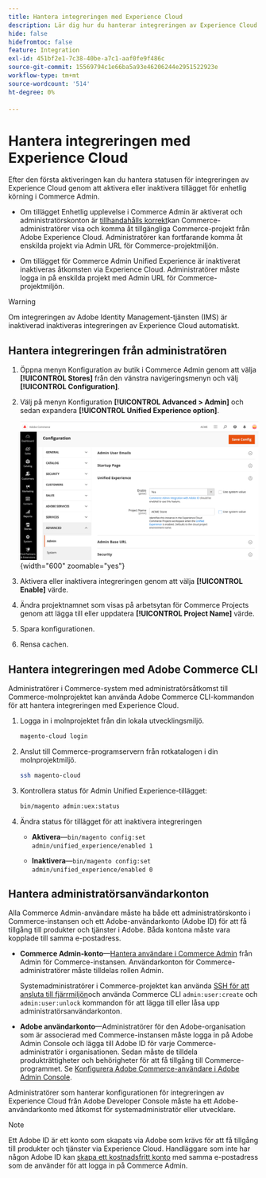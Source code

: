 ```yaml
---
title: Hantera integreringen med Experience Cloud
description: Lär dig hur du hanterar integreringen av Experience Cloud och felsöker problem
hide: false
hidefromtoc: false
feature: Integration
exl-id: 451bf2e1-7c38-40be-a7c1-aaf0fe9f486c
source-git-commit: 15569794c1e66ba5a93e46206244e2951522923e
workflow-type: tm+mt
source-wordcount: '514'
ht-degree: 0%

---
```


# Hantera integreringen med Experience Cloud

Efter den första aktiveringen kan du hantera statusen för integreringen av Experience Cloud genom att aktivera eller inaktivera tillägget för enhetlig körning i Commerce Admin.

- Om tillägget Enhetlig upplevelse i Commerce Admin är aktiverat och administratörskonton är [tillhandahålls korrekt](#manage-admin-user-accounts)kan Commerce-administratörer visa och komma åt tillgängliga Commerce-projekt från Adobe Experience Cloud. Administratörer kan fortfarande komma åt enskilda projekt via Admin URL för Commerce-projektmiljön.

- Om tillägget för Commerce Admin Unified Experience är inaktiverat inaktiveras åtkomsten via Experience Cloud. Administratörer måste logga in på enskilda projekt med Admin URL för Commerce-projektmiljön.

>[!WARNING]
>
>Om integreringen av Adobe Identity Management-tjänsten (IMS) är inaktiverad inaktiveras integreringen av Experience Cloud automatiskt.

## Hantera integreringen från administratören

1. Öppna menyn Konfiguration av butik i Commerce Admin genom att välja **[!UICONTROL Stores]** från den vänstra navigeringsmenyn och välj **[!UICONTROL Configuration]**.

1. Välj på menyn Konfiguration **[!UICONTROL Advanced > Admin]** och sedan expandera **[!UICONTROL Unified Experience option]**.

   ![Konfiguration av Admin Store för integrering med Experience Cloud](./assets/admin-uex-manage-settings.png){width="600" zoomable="yes"}

1. Aktivera eller inaktivera integreringen genom att välja **[!UICONTROL Enable]** värde.

1. Ändra projektnamnet som visas på arbetsytan för Commerce Projects genom att lägga till eller uppdatera **[!UICONTROL Project Name]** värde.

1. Spara konfigurationen.

1. Rensa cachen.

## Hantera integreringen med Adobe Commerce CLI

Administratörer i Commerce-system med administratörsåtkomst till Commerce-molnprojektet kan använda Adobe Commerce CLI-kommandon för att hantera integreringen med Experience Cloud.

1. Logga in i molnprojektet från din lokala utvecklingsmiljö.

   ```bash
   magento-cloud login
   ```

1. Anslut till Commerce-programservern från rotkatalogen i din molnprojektmiljö.

   ```bash
   ssh magento-cloud
   ```

1. Kontrollera status för Admin Unified Experience-tillägget:

   ```bash
   bin/magento admin:uex:status
   ```

1. Ändra status för tillägget för att inaktivera integreringen

   - **Aktivera**—`bin/magento config:set admin/unified_experience/enabled 1`

   - **Inaktivera**—`bin/magento config:set admin/unified_experience/enabled 0`

## Hantera administratörsanvändarkonton

Alla Commerce Admin-användare måste ha både ett administratörskonto i Commerce-instansen och ett Adobe-användarkonto (Adobe ID) för att få tillgång till produkter och tjänster i Adobe. Båda kontona måste vara kopplade till samma e-postadress.

- **Commerce Admin-konto**—[Hantera användare i Commerce Admin](../systems/permissions-users-all.md) från Admin för Commerce-instansen. Användarkonton för Commerce-administratörer måste tilldelas rollen Admin.

  Systemadministratörer i Commerce-projektet kan använda [SSH för att ansluta till fjärrmiljön](https://experienceleague.adobe.com/docs/commerce-cloud-service/user-guide/develop/secure-connections.html#connect-to-a-remote-environment)och använda Commerce CLI `admin:user:create` och `admin:user:unlock` kommandon för att lägga till eller låsa upp administratörsanvändarkonton.

- **Adobe användarkonto**—Administratörer för den Adobe-organisation som är associerad med Commerce-instansen måste logga in på Adobe Admin Console och lägga till Adobe ID för varje Commerce-administratör i organisationen. Sedan måste de tilldela produkträttigheter och behörigheter för att få tillgång till Commerce-programmet. Se [Konfigurera Adobe Commerce-användare i Adobe Admin Console](adobe-ims-config.md#step-4-configure-adobe-commerce-users-in-the-adobe-admin-console).

Administratörer som hanterar konfigurationen för integreringen av Experience Cloud från Adobe Developer Console måste ha ett Adobe-användarkonto med åtkomst för systemadministratör eller utvecklare.

>[!NOTE]
>
>Ett Adobe ID är ett konto som skapats via Adobe som krävs för att få tillgång till produkter och tjänster via Experience Cloud. Handläggare som inte har någon Adobe ID kan [skapa ett kostnadsfritt konto](https://helpx.adobe.com/manage-account/using/create-update-adobe-id.html) med samma e-postadress som de använder för att logga in på Commerce Admin.
